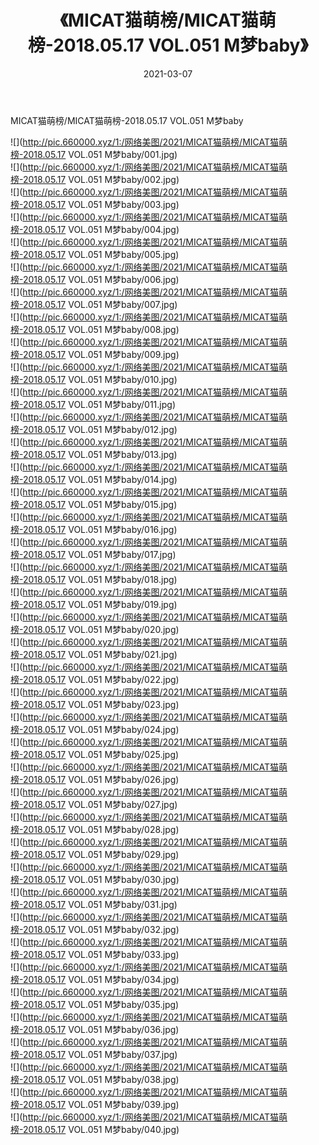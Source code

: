 ﻿---
layout: post
title:  《MICAT猫萌榜/MICAT猫萌榜-2018.05.17 VOL.051 M梦baby》
date:   2021-03-07
img: http://pic.660000.xyz/1:/网络美图/2021/MICAT猫萌榜/MICAT猫萌榜-2018.05.17 VOL.051 M梦baby/000.jpg
categories: [美女, 清纯, 唯美]
---

MICAT猫萌榜/MICAT猫萌榜-2018.05.17 VOL.051 M梦baby

 ![](http://pic.660000.xyz/1:/网络美图/2021/MICAT猫萌榜/MICAT猫萌榜-2018.05.17 VOL.051 M梦baby/001.jpg) <br>![](http://pic.660000.xyz/1:/网络美图/2021/MICAT猫萌榜/MICAT猫萌榜-2018.05.17 VOL.051 M梦baby/002.jpg) <br>![](http://pic.660000.xyz/1:/网络美图/2021/MICAT猫萌榜/MICAT猫萌榜-2018.05.17 VOL.051 M梦baby/003.jpg) <br>![](http://pic.660000.xyz/1:/网络美图/2021/MICAT猫萌榜/MICAT猫萌榜-2018.05.17 VOL.051 M梦baby/004.jpg) <br>![](http://pic.660000.xyz/1:/网络美图/2021/MICAT猫萌榜/MICAT猫萌榜-2018.05.17 VOL.051 M梦baby/005.jpg) <br>![](http://pic.660000.xyz/1:/网络美图/2021/MICAT猫萌榜/MICAT猫萌榜-2018.05.17 VOL.051 M梦baby/006.jpg) <br>![](http://pic.660000.xyz/1:/网络美图/2021/MICAT猫萌榜/MICAT猫萌榜-2018.05.17 VOL.051 M梦baby/007.jpg) <br>![](http://pic.660000.xyz/1:/网络美图/2021/MICAT猫萌榜/MICAT猫萌榜-2018.05.17 VOL.051 M梦baby/008.jpg) <br>![](http://pic.660000.xyz/1:/网络美图/2021/MICAT猫萌榜/MICAT猫萌榜-2018.05.17 VOL.051 M梦baby/009.jpg) <br>![](http://pic.660000.xyz/1:/网络美图/2021/MICAT猫萌榜/MICAT猫萌榜-2018.05.17 VOL.051 M梦baby/010.jpg) <br>![](http://pic.660000.xyz/1:/网络美图/2021/MICAT猫萌榜/MICAT猫萌榜-2018.05.17 VOL.051 M梦baby/011.jpg) <br>![](http://pic.660000.xyz/1:/网络美图/2021/MICAT猫萌榜/MICAT猫萌榜-2018.05.17 VOL.051 M梦baby/012.jpg) <br>![](http://pic.660000.xyz/1:/网络美图/2021/MICAT猫萌榜/MICAT猫萌榜-2018.05.17 VOL.051 M梦baby/013.jpg) <br>![](http://pic.660000.xyz/1:/网络美图/2021/MICAT猫萌榜/MICAT猫萌榜-2018.05.17 VOL.051 M梦baby/014.jpg) <br>![](http://pic.660000.xyz/1:/网络美图/2021/MICAT猫萌榜/MICAT猫萌榜-2018.05.17 VOL.051 M梦baby/015.jpg) <br>![](http://pic.660000.xyz/1:/网络美图/2021/MICAT猫萌榜/MICAT猫萌榜-2018.05.17 VOL.051 M梦baby/016.jpg) <br>![](http://pic.660000.xyz/1:/网络美图/2021/MICAT猫萌榜/MICAT猫萌榜-2018.05.17 VOL.051 M梦baby/017.jpg) <br>![](http://pic.660000.xyz/1:/网络美图/2021/MICAT猫萌榜/MICAT猫萌榜-2018.05.17 VOL.051 M梦baby/018.jpg) <br>![](http://pic.660000.xyz/1:/网络美图/2021/MICAT猫萌榜/MICAT猫萌榜-2018.05.17 VOL.051 M梦baby/019.jpg) <br>![](http://pic.660000.xyz/1:/网络美图/2021/MICAT猫萌榜/MICAT猫萌榜-2018.05.17 VOL.051 M梦baby/020.jpg) <br>![](http://pic.660000.xyz/1:/网络美图/2021/MICAT猫萌榜/MICAT猫萌榜-2018.05.17 VOL.051 M梦baby/021.jpg) <br>![](http://pic.660000.xyz/1:/网络美图/2021/MICAT猫萌榜/MICAT猫萌榜-2018.05.17 VOL.051 M梦baby/022.jpg) <br>![](http://pic.660000.xyz/1:/网络美图/2021/MICAT猫萌榜/MICAT猫萌榜-2018.05.17 VOL.051 M梦baby/023.jpg) <br>![](http://pic.660000.xyz/1:/网络美图/2021/MICAT猫萌榜/MICAT猫萌榜-2018.05.17 VOL.051 M梦baby/024.jpg) <br>![](http://pic.660000.xyz/1:/网络美图/2021/MICAT猫萌榜/MICAT猫萌榜-2018.05.17 VOL.051 M梦baby/025.jpg) <br>![](http://pic.660000.xyz/1:/网络美图/2021/MICAT猫萌榜/MICAT猫萌榜-2018.05.17 VOL.051 M梦baby/026.jpg) <br>![](http://pic.660000.xyz/1:/网络美图/2021/MICAT猫萌榜/MICAT猫萌榜-2018.05.17 VOL.051 M梦baby/027.jpg) <br>![](http://pic.660000.xyz/1:/网络美图/2021/MICAT猫萌榜/MICAT猫萌榜-2018.05.17 VOL.051 M梦baby/028.jpg) <br>![](http://pic.660000.xyz/1:/网络美图/2021/MICAT猫萌榜/MICAT猫萌榜-2018.05.17 VOL.051 M梦baby/029.jpg) <br>![](http://pic.660000.xyz/1:/网络美图/2021/MICAT猫萌榜/MICAT猫萌榜-2018.05.17 VOL.051 M梦baby/030.jpg) <br>![](http://pic.660000.xyz/1:/网络美图/2021/MICAT猫萌榜/MICAT猫萌榜-2018.05.17 VOL.051 M梦baby/031.jpg) <br>![](http://pic.660000.xyz/1:/网络美图/2021/MICAT猫萌榜/MICAT猫萌榜-2018.05.17 VOL.051 M梦baby/032.jpg) <br>![](http://pic.660000.xyz/1:/网络美图/2021/MICAT猫萌榜/MICAT猫萌榜-2018.05.17 VOL.051 M梦baby/033.jpg) <br>![](http://pic.660000.xyz/1:/网络美图/2021/MICAT猫萌榜/MICAT猫萌榜-2018.05.17 VOL.051 M梦baby/034.jpg) <br>![](http://pic.660000.xyz/1:/网络美图/2021/MICAT猫萌榜/MICAT猫萌榜-2018.05.17 VOL.051 M梦baby/035.jpg) <br>![](http://pic.660000.xyz/1:/网络美图/2021/MICAT猫萌榜/MICAT猫萌榜-2018.05.17 VOL.051 M梦baby/036.jpg) <br>![](http://pic.660000.xyz/1:/网络美图/2021/MICAT猫萌榜/MICAT猫萌榜-2018.05.17 VOL.051 M梦baby/037.jpg) <br>![](http://pic.660000.xyz/1:/网络美图/2021/MICAT猫萌榜/MICAT猫萌榜-2018.05.17 VOL.051 M梦baby/038.jpg) <br>![](http://pic.660000.xyz/1:/网络美图/2021/MICAT猫萌榜/MICAT猫萌榜-2018.05.17 VOL.051 M梦baby/039.jpg) <br>![](http://pic.660000.xyz/1:/网络美图/2021/MICAT猫萌榜/MICAT猫萌榜-2018.05.17 VOL.051 M梦baby/040.jpg) <br>